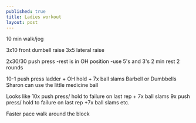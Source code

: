 ```yaml
---
published: true
title: Ladies workout
layout: post
---
```

10 min walk/jog  

3x10 front dumbell raise
3x5 lateral raise

2x30/30 push press
-rest is in OH position 
-use 5's and 3's
2 min rest
2 rounds

10-1 push press ladder + OH hold + 7x ball slams
Barbell or Dumbbells 
Sharon can use the little medicine ball

Looks like 10x push press/ hold to failure on last rep + 7x ball slams
9x push press/ hold to failure on last rep +7x ball slams etc.

Faster pace walk around the block